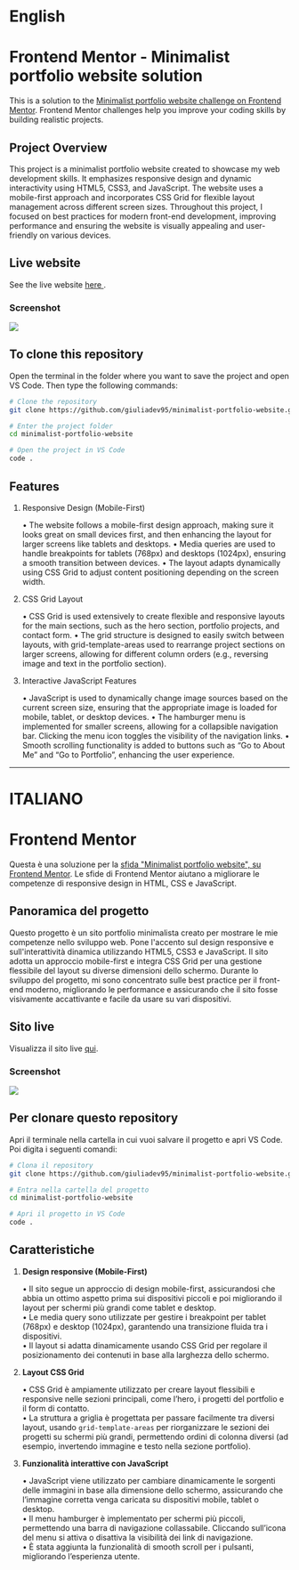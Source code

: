 # English

# Frontend Mentor - Minimalist portfolio website solution

This is a solution to the [Minimalist portfolio website challenge on Frontend Mentor](https://www.frontendmentor.io/challenges/minimalist-portfolio-website-LMy-ZRyiE). Frontend Mentor challenges help you improve your coding skills by building realistic projects. 


## Project Overview

This project is a minimalist portfolio website created to showcase my web development skills. It emphasizes responsive design and dynamic interactivity using HTML5, CSS3, and JavaScript. The website uses a mobile-first approach and incorporates CSS Grid for flexible layout management across different screen sizes. Throughout this project, I focused on best practices for modern front-end development, improving performance and ensuring the website is visually appealing and user-friendly on various devices.


## Live website

See the live website [here ](https://minimalist-static-portfolio.netlify.app/).


### Screenshot

![](./images/screenshot/Screenshot.png)


## To clone this repository

Open the terminal in the folder where you want to save the project and open VS Code. Then type the following commands:

```bash
# Clone the repository
git clone https://github.com/giuliadev95/minimalist-portfolio-website.git

# Enter the project folder
cd minimalist-portfolio-website

# Open the project in VS Code
code .
```


## Features

1. Responsive Design (Mobile-First)

	•	The website follows a mobile-first design approach, making sure it looks great on small devices first, and then enhancing the layout for larger screens like tablets and desktops.
	•	Media queries are used to handle breakpoints for tablets (768px) and desktops (1024px), ensuring a smooth transition between devices.
	•	The layout adapts dynamically using CSS Grid to adjust content positioning depending on the screen width.

2. CSS Grid Layout

	•	CSS Grid is used extensively to create flexible and responsive layouts for the main sections, such as the hero section, portfolio projects, and contact form.
	•	The grid structure is designed to easily switch between layouts, with grid-template-areas used to rearrange project sections on larger screens, allowing for different column orders (e.g., reversing image and text in the portfolio section).

3. Interactive JavaScript Features

	•	JavaScript is used to dynamically change image sources based on the current screen size, ensuring that the appropriate image is loaded for mobile, tablet, or desktop devices.
	•	The hamburger menu is implemented for smaller screens, allowing for a collapsible navigation bar. Clicking the menu icon toggles the visibility of the navigation links.
	•	Smooth scrolling functionality is added to buttons such as “Go to About Me” and “Go to Portfolio”, enhancing the user experience.

---

# ITALIANO

# Frontend Mentor 

Questa è una soluzione per la [sfida "Minimalist portfolio website", su Frontend Mentor](https://www.frontendmentor.io/challenges/minimalist-portfolio-website-LMy-ZRyiE). Le sfide di Frontend Mentor aiutano a migliorare le competenze di responsive design in HTML, CSS e JavaScript.


## Panoramica del progetto

Questo progetto è un sito portfolio minimalista creato per mostrare le mie competenze nello sviluppo web. Pone l'accento sul design responsive e sull'interattività dinamica utilizzando HTML5, CSS3 e JavaScript. Il sito adotta un approccio mobile-first e integra CSS Grid per una gestione flessibile del layout su diverse dimensioni dello schermo. Durante lo sviluppo del progetto, mi sono concentrato sulle best practice per il front-end moderno, migliorando le performance e assicurando che il sito fosse visivamente accattivante e facile da usare su vari dispositivi.


## Sito live

Visualizza il sito live [qui](https://minimalist-static-portfolio.netlify.app/).


### Screenshot

![](./images/screenshot/Screenshot.png)


## Per clonare questo repository

Apri il terminale nella cartella in cui vuoi salvare il progetto e apri VS Code. Poi digita i seguenti comandi:

```bash
# Clona il repository
git clone https://github.com/giuliadev95/minimalist-portfolio-website.git

# Entra nella cartella del progetto
cd minimalist-portfolio-website

# Apri il progetto in VS Code
code .
```


## Caratteristiche

1. **Design responsive (Mobile-First)**

   • Il sito segue un approccio di design mobile-first, assicurandosi che abbia un ottimo aspetto prima sui dispositivi piccoli e poi migliorando il layout per schermi più grandi come tablet e desktop.  
   • Le media query sono utilizzate per gestire i breakpoint per tablet (768px) e desktop (1024px), garantendo una transizione fluida tra i dispositivi.  
   • Il layout si adatta dinamicamente usando CSS Grid per regolare il posizionamento dei contenuti in base alla larghezza dello schermo.

2. **Layout CSS Grid**

   • CSS Grid è ampiamente utilizzato per creare layout flessibili e responsive nelle sezioni principali, come l’hero, i progetti del portfolio e il form di contatto.  
   • La struttura a griglia è progettata per passare facilmente tra diversi layout, usando `grid-template-areas` per riorganizzare le sezioni dei progetti su schermi più grandi, permettendo ordini di colonna diversi (ad esempio, invertendo immagine e testo nella sezione portfolio).

3. **Funzionalità interattive con JavaScript**

   • JavaScript viene utilizzato per cambiare dinamicamente le sorgenti delle immagini in base alla dimensione dello schermo, assicurando che l’immagine corretta venga caricata su dispositivi mobile, tablet o desktop.  
   • Il menu hamburger è implementato per schermi più piccoli, permettendo una barra di navigazione collassabile. Cliccando sull’icona del menu si attiva o disattiva la visibilità dei link di navigazione.  
   • È stata aggiunta la funzionalità di smooth scroll per i pulsanti, migliorando l’esperienza utente.
